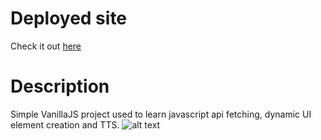 # Deployed site

Check it out [here](https://luisluft.github.io/luftJokeTeller/)

# Description

Simple VanillaJS project used to learn javascript api fetching, dynamic UI element creation and TTS.
![alt text](https://i.imgur.com/21qVx42.png)
